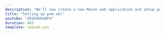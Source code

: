 ```yaml
---
description: "We'll now create a new Maven web application and setup pom.xml to pull in the dependencies we need for a JAX-RS application."
title: "Setting up pom.xml"
youtube: "d5SD4bKaOFU"
duration: 403
template: lesson.ejs
---
```

